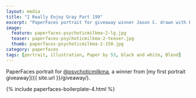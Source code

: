 ```yaml
---
layout: media
title: "I Really Enjoy Gray Part 199"
excerpt: "PaperFaces portrait for giveaway winner Jason C. drawn with Paper by 53 on an iPad."
image: 
  feature: paperfaces-psychoticmilkma-2-lg.jpg
  teaser: paperfaces-psychoticmilkma-2-teaser.jpg
  thumb: paperfaces-psychoticmilkma-2-150.jpg
category: paperfaces
tags: [portrait, illustration, Paper by 53, black and white, Blend]
---
```


PaperFaces portrait for [@psychoticmilkma](http://twitter.com/psychoticmilkma), a winner from [my first portrait giveaway]({{ site.url }}/giveaway/).

{% include paperfaces-boilerplate-4.html %}